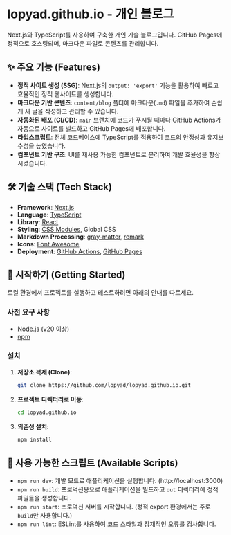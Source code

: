 # lopyad.github.io - 개인 블로그

Next.js와 TypeScript를 사용하여 구축한 개인 기술 블로그입니다. GitHub Pages에 정적으로 호스팅되며, 마크다운 파일로 콘텐츠를 관리합니다.

## ✨ 주요 기능 (Features)

- **정적 사이트 생성 (SSG)**: Next.js의 `output: 'export'` 기능을 활용하여 빠르고 효율적인 정적 웹사이트를 생성합니다.
- **마크다운 기반 콘텐츠**: `content/blog` 폴더에 마크다운(`.md`) 파일을 추가하여 손쉽게 새 글을 작성하고 관리할 수 있습니다.
- **자동화된 배포 (CI/CD)**: `main` 브랜치에 코드가 푸시될 때마다 GitHub Actions가 자동으로 사이트를 빌드하고 GitHub Pages에 배포합니다.
- **타입스크립트**: 전체 코드베이스에 TypeScript를 적용하여 코드의 안정성과 유지보수성을 높였습니다.
- **컴포넌트 기반 구조**: UI를 재사용 가능한 컴포넌트로 분리하여 개발 효율성을 향상시켰습니다.

## 🛠️ 기술 스택 (Tech Stack)

- **Framework**: [Next.js](https://nextjs.org/)
- **Language**: [TypeScript](https://www.typescriptlang.org/)
- **Library**: [React](https://react.dev/)
- **Styling**: [CSS Modules](https://github.com/css-modules/css-modules), Global CSS
- **Markdown Processing**: [gray-matter](https://github.com/jonschlinkert/gray-matter), [remark](https://github.com/remarkjs/remark)
- **Icons**: [Font Awesome](https://fontawesome.com/)
- **Deployment**: [GitHub Actions](https://github.com/features/actions), [GitHub Pages](https://pages.github.com/)

## 🚀 시작하기 (Getting Started)

로컬 환경에서 프로젝트를 실행하고 테스트하려면 아래의 안내를 따르세요.

### 사전 요구 사항

- [Node.js](https://nodejs.org/) (v20 이상)
- [npm](https://www.npmjs.com/)

### 설치

1.  **저장소 복제 (Clone)**:
    ```bash
    git clone https://github.com/lopyad/lopyad.github.io.git
    ```
2.  **프로젝트 디렉터리로 이동**:
    ```bash
    cd lopyad.github.io
    ```
3.  **의존성 설치**:
    ```bash
    npm install
    ```

## 📜 사용 가능한 스크립트 (Available Scripts)

- `npm run dev`: 개발 모드로 애플리케이션을 실행합니다. (http://localhost:3000)
- `npm run build`: 프로덕션용으로 애플리케이션을 빌드하고 `out` 디렉터리에 정적 파일들을 생성합니다.
- `npm run start`: 프로덕션 서버를 시작합니다. (정적 export 환경에서는 주로 `build`만 사용합니다.)
- `npm run lint`: ESLint를 사용하여 코드 스타일과 잠재적인 오류를 검사합니다.